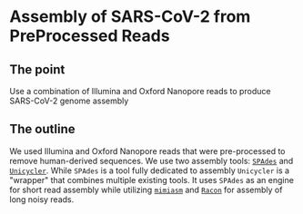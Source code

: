 # Assembly of SARS-CoV-2 from PreProcessed Reads

## The point

Use a combination of Illumina and Oxford Nanopore reads to produce SARS-CoV-2 genome assembly

## The outline

We used Illumina and Oxford Nanopore reads that were pre-processed to remove human-derived sequences. We use two assembly tools: [`SPAdes`](http://cab.spbu.ru/software/spades/) and [`Unicycler`](https://github.com/rrwick/Unicycler). While `SPAdes` is a tool fully dedicated to assembly `Unicycler` is a "wrapper" that combines multiple existing tools. It uses `SPAdes` as an engine for short read assembly while utilizing [`mimiasm`](https://github.com/lh3/miniasm) and [`Racon`](https://github.com/isovic/racon) for assembly of long noisy reads. 